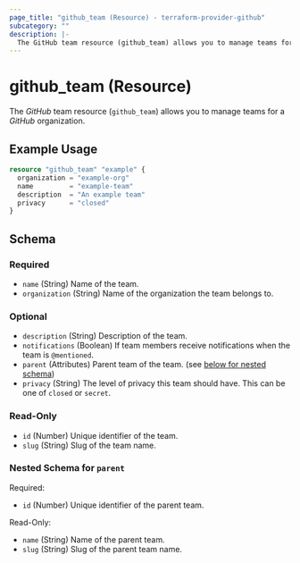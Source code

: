 ```yaml
---
page_title: "github_team (Resource) - terraform-provider-github"
subcategory: ""
description: |-
  The GitHub team resource (github_team) allows you to manage teams for a GitHub organization.
---
```


# github_team (Resource)

The _GitHub_ team resource (`github_team`) allows you to manage teams for a _GitHub_ organization.

## Example Usage

```terraform
resource "github_team" "example" {
  organization = "example-org"
  name         = "example-team"
  description  = "An example team"
  privacy      = "closed"
}
```

<!-- schema generated by tfplugindocs -->
## Schema

### Required

- `name` (String) Name of the team.
- `organization` (String) Name of the organization the team belongs to.

### Optional

- `description` (String) Description of the team.
- `notifications` (Boolean) If team members receive notifications when the team is `@mentioned`.
- `parent` (Attributes) Parent team of the team. (see [below for nested schema](#nestedatt--parent))
- `privacy` (String) The level of privacy this team should have. This can be one of `closed` or `secret`.

### Read-Only

- `id` (Number) Unique identifier of the team.
- `slug` (String) Slug of the team name.

<a id="nestedatt--parent"></a>
### Nested Schema for `parent`

Required:

- `id` (Number) Unique identifier of the parent team.

Read-Only:

- `name` (String) Name of the parent team.
- `slug` (String) Slug of the parent team name.
